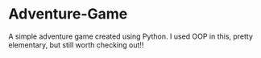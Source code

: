 # Adventure-Game
A simple adventure game created using Python. 
I used OOP in this, pretty elementary, but still worth checking out!!
